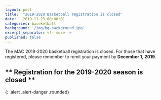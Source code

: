 ```yaml
---
layout: post
title:  "2019-2020 Basketball registration is closed"
date:   2019-11-23 00:00:01
categories: baseketball
background: '/img/bg-background.jpg'
excerpt_separator: <!--more-->
published: false
---
```

The MAC 2019-2020 basketball registration is closed. For those that have registered, please remember to remit your payment by **December 1, 2019**.

## ** Registration for the 2019-2020 season is closed **
{: .alert .alert-danger .rounded}